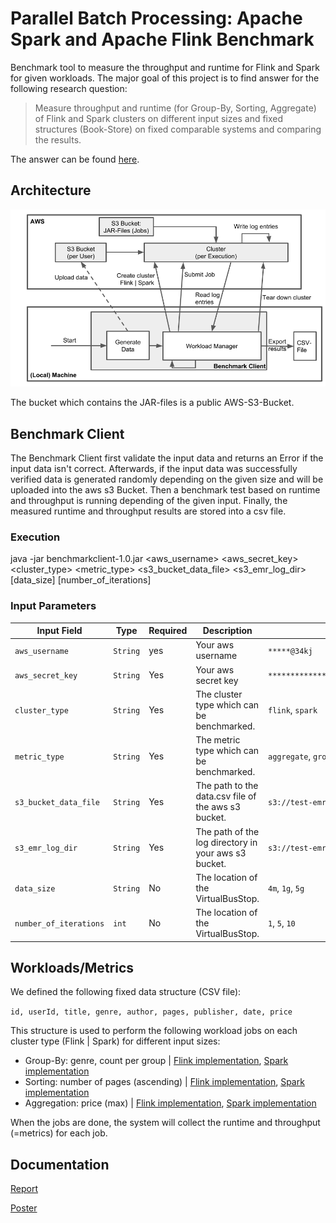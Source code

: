 # Parallel Batch Processing: Apache Spark and Apache Flink Benchmark
Benchmark tool to measure the throughput and runtime for Flink and Spark for given workloads. The major goal of this project is to find answer for the following research question:

> Measure throughput and runtime (for Group-By, Sorting, Aggregate) of Flink and Spark clusters on different input sizes and fixed structures (Book-Store) on fixed comparable systems and comparing the results.

The answer can be found [here](#documentation).

## Architecture
![Architecture](docs/Architecture.png)

The bucket which contains the JAR-files is a public AWS-S3-Bucket.

## Benchmark Client
The Benchmark Client first validate the input data and returns an Error if the input data isn't correct.
Afterwards, if the input data was successfully verified data is generated randomly depending on the given size and
will be uploaded into the aws s3 Bucket. Then a benchmark test based on runtime and throughput is running depending of the given input. Finally, the measured runtime and throughput results are stored into a csv file.

### Execution
java -jar benchmarkclient-1.0.jar <aws_username> <aws_secret_key> <cluster_type> <metric_type> <s3_bucket_data_file> <s3_emr_log_dir> [data_size] [number_of_iterations]


### Input Parameters
| Input Field | Type | Required | Description | Examples |
|--- |--- |--- |--- |--- |
| `aws_username` | `String` | yes | Your aws username | `*****@34kj` |
| `aws_secret_key` | `String` | Yes | Your aws secret key | `**********************262mUimD25jtF` |
| `cluster_type` | `String` | Yes | The cluster type which can be benchmarked. | `flink`, `spark` |
| `metric_type` | `String` | Yes | The metric type which can be benchmarked. | `aggregate`, `groupby`, `sorting`|
| `s3_bucket_data_file` | `String` | Yes | The path to the data.csv file of the aws s3 bucket. | `s3://test-emr-ws1819/data/data.csv`|
| `s3_emr_log_dir` | `String` | Yes | The path of the log directory in your aws s3 bucket. | `s3://test-emr-ws1819/log/`|
| `data_size` | `String` | No | The location of the VirtualBusStop. | `4m`, `1g`, `5g`|
| `number_of_iterations` | `int` | No | The location of the VirtualBusStop. | `1`, `5`, `10`|




## Workloads/Metrics
We defined the following fixed data structure (CSV file):

`id, userId, title, genre, author, pages, publisher, date, price`

This structure is used to perform the following workload jobs on each cluster type (Flink | Spark) for different input sizes:
- Group-By: genre, count per group | [Flink implementation](Metrics/Flink-GroupBy/Readme.md), [Spark implementation](Metrics/Spark-GroupBy/Readme.md)
- Sorting: number of pages (ascending) | [Flink implementation](Metrics/Flink-Sorting/Readme.md), [Spark implementation](Metrics/Spark-Sorting/Readme.md)
- Aggregation: price (max) | [Flink implementation](Metrics/Flink-Aggregation/Readme.md), [Spark implementation](Metrics/Spark-Aggregation/Readme.md)

When the jobs are done, the system will collect the runtime and throughput (=metrics) for each job.

## Documentation

[Report](https://www.overleaf.com/5617113597rhhbfccfpczh)

[Poster](docs/Poster.pptx)
